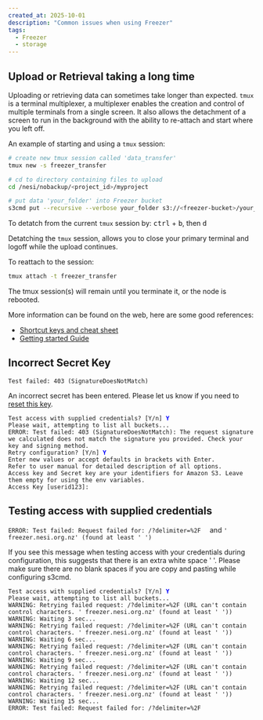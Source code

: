```yaml
---
created_at: 2025-10-01
description: "Common issues when using Freezer"
tags: 
  - Freezer
  - storage
---
```


## Upload or Retrieval taking a long time
Uploading or retrieving data can sometimes take longer than expected. `tmux` is a terminal multiplexer, a multiplexer enables the creation and control of multiple terminals from a single screen.  It also allows the detachment of a screen to run in the background with the ability to re-attach and start where you left off.

An example of starting and using a `tmux` session:
``` sh
# create new tmux session called 'data_transfer'
tmux new -s freezer_transfer

# cd to directory containing files to upload
cd /nesi/nobackup/<project_id>/myproject

# put data 'your_folder' into Freezer bucket
s3cmd put --recursive --verbose your_folder s3://<freezer-bucket>/your_directory/your_folder
```
To detatch from the current `tmux` session by:
<kbd>ctrl</kbd> + <kbd>b</kbd>, then <kbd>d</kbd>

Detatching the `tmux` session, allows you to close your primary terminal and logoff while the upload continues. 

To reattach to the session:

``` sh
tmux attach -t freezer_transfer
```

The tmux session(s) will remain until you terminate it, or the node is rebooted.

More information can be found on the web, here are some good references:

- [Shortcut keys and cheat sheet](https://tmuxcheatsheet.com)
- [Getting started Guide](https://linuxize.com/post/getting-started-with-tmux/)

## Incorrect Secret Key
`Test failed: 403 (SignatureDoesNotMatch)`

An incorrect secret has been entered. Please let us know if you need to <a href="mailto:support@nesi.org.nz?subject=Reset%20Freezer%20Secret%20Key">reset this key</a>.

<pre><code>Test access with supplied credentials? [Y/n] <span style="color:blue"><b>Y</b></span>
Please wait, attempting to list all buckets...
ERROR: Test failed: 403 (SignatureDoesNotMatch): The request signature we calculated does not match the signature you provided. Check your key and signing method. 
Retry configuration? [Y/n] <span style="color:blue"><b>Y</b></span>
Enter new values or accept defaults in brackets with Enter. 
Refer to user manual for detailed description of all options. 
Access key and Secret key are your identifiers for Amazon S3. Leave them empty for using the env variables. 
Access Key [userid123]: 
</code></pre>

## Testing access with supplied credentials

`ERROR: Test failed: Request failed for: /?delimiter=%2F  ` and `' freezer.nesi.org.nz' (found at least ' ')`

If you see this message when testing access with your credentials during configuration, this suggests that there is an extra white space '&nbsp;'. Please make sure there are no blank spaces if you are copy and pasting while configuring s3cmd.

<pre><code>Test access with supplied credentials? [Y/n] <span style="color:blue"><b>Y</b></span>
Please wait, attempting to list all buckets...
WARNING: Retrying failed request: /?delimiter=%2F (URL can't contain control characters. ' freezer.nesi.org.nz' (found at least ' ')) 
WARNING: Waiting 3 sec... 
WARNING: Retrying failed request: /?delimiter=%2F (URL can't contain control characters. ' freezer.nesi.org.nz' (found at least ' ')) 
WARNING: Waiting 6 sec... 
WARNING: Retrying failed request: /?delimiter=%2F (URL can't contain control characters. ' freezer.nesi.org.nz' (found at least ' ')) 
WARNING: Waiting 9 sec... 
WARNING: Retrying failed request: /?delimiter=%2F (URL can't contain control characters. ' freezer.nesi.org.nz' (found at least ' ')) 
WARNING: Waiting 12 sec... 
WARNING: Retrying failed request: /?delimiter=%2F (URL can't contain control characters. ' freezer.nesi.org.nz' (found at least ' ')) 
WARNING: Waiting 15 sec... 
ERROR: Test failed: Request failed for: /?delimiter=%2F  
</code></pre>
